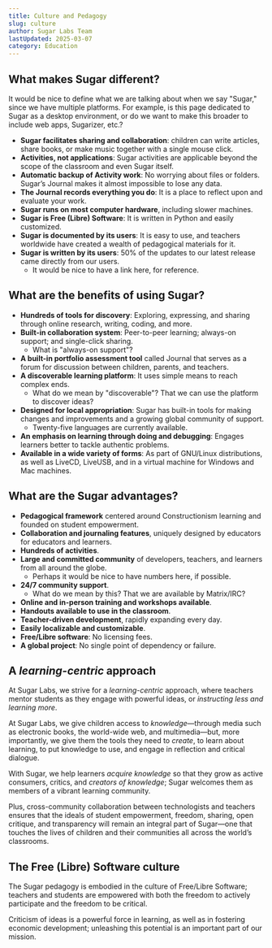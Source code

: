 ```yaml
---
title: Culture and Pedagogy
slug: culture
author: Sugar Labs Team
lastUpdated: 2025-03-07
category: Education
---
```


## What makes Sugar different?  
It would be nice to define what we are talking about when we say "Sugar," since we have multiple platforms. For example, is this page dedicated to Sugar as a desktop environment, or do we want to make this broader to include web apps, Sugarizer, etc.?  

- **Sugar facilitates sharing and collaboration**: children can write articles, share books, or make music together with a single mouse click.  
- **Activities, not applications**: Sugar activities are applicable beyond the scope of the classroom and even Sugar itself.  
- **Automatic backup of Activity work**: No worrying about files or folders. Sugar’s Journal makes it almost impossible to lose any data.  
- **The Journal records everything you do**: It is a place to reflect upon and evaluate your work.  
- **Sugar runs on most computer hardware**, including slower machines.  
- **Sugar is Free (Libre) Software**: It is written in Python and easily customized.  
- **Sugar is documented by its users**: It is easy to use, and teachers worldwide have created a wealth of pedagogical materials for it.  
- **Sugar is written by its users**: 50% of the updates to our latest release came directly from our users.  
  - It would be nice to have a link here, for reference.  

## What are the benefits of using Sugar?  
- **Hundreds of tools for discovery**: Exploring, expressing, and sharing through online research, writing, coding, and more.  
- **Built-in collaboration system**: Peer-to-peer learning; always-on support; and single-click sharing.  
  - What is "always-on support"?  
- **A built-in portfolio assessment tool** called Journal that serves as a forum for discussion between children, parents, and teachers.  
- **A discoverable learning platform**: It uses simple means to reach complex ends.  
  - What do we mean by "discoverable"? That we can use the platform to discover ideas?  
- **Designed for local appropriation**: Sugar has built-in tools for making changes and improvements and a growing global community of support.  
  - Twenty-five languages are currently available.  
- **An emphasis on learning through doing and debugging**: Engages learners better to tackle authentic problems.  
- **Available in a wide variety of forms**: As part of GNU/Linux distributions, as well as LiveCD, LiveUSB, and in a virtual machine for Windows and Mac machines.  

## What are the Sugar advantages?  
- **Pedagogical framework** centered around Constructionism learning and founded on student empowerment.  
- **Collaboration and journaling features**, uniquely designed by educators for educators and learners.  
- **Hundreds of activities**.  
- **Large and committed community** of developers, teachers, and learners from all around the globe.  
  - Perhaps it would be nice to have numbers here, if possible.  
- **24/7 community support**.  
  - What do we mean by this? That we are available by Matrix/IRC?  
- **Online and in-person training and workshops available**.  
- **Handouts available to use in the classroom**.  
- **Teacher-driven development**, rapidly expanding every day.  
- **Easily localizable and customizable**.  
- **Free/Libre software**: No licensing fees.  
- **A global project**: No single point of dependency or failure.  

## A *learning-centric* approach  
At Sugar Labs, we strive for a *learning-centric* approach, where teachers mentor students as they engage with powerful ideas, or *instructing less and learning more*.  

At Sugar Labs, we give children access to *knowledge*—through media such as electronic books, the world-wide web, and multimedia—but, more importantly, we give them the tools they need to *create*, to learn about learning, to put knowledge to use, and engage in reflection and critical dialogue.  

With Sugar, we help learners *acquire knowledge* so that they grow as active consumers, critics, and *creators of knowledge*; Sugar welcomes them as members of a vibrant learning community.  

Plus, cross-community collaboration between technologists and teachers ensures that the ideals of student empowerment, freedom, sharing, open critique, and transparency will remain an integral part of Sugar—one that touches the lives of children and their communities all across the world’s classrooms.  

## The Free (Libre) Software culture  
The Sugar pedagogy is embodied in the culture of Free/Libre Software; teachers and students are empowered with both the freedom to actively participate and the freedom to be critical.  

Criticism of ideas is a powerful force in learning, as well as in fostering economic development; unleashing this potential is an important part of our mission.
